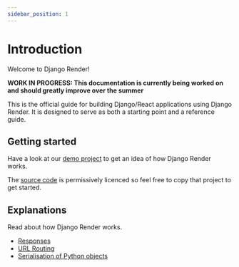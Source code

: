 ```yaml
---
sidebar_position: 1
---
```


# Introduction

Welcome to Django Render!

**WORK IN PROGRESS: This documentation is currently being worked on and should greatly improve over the summer**

This is the official guide for building Django/React applications using Django Render. It is designed to serve as both a starting point and a reference guide.

## Getting started

Have a look at our [demo project](https://demo.django-render.org/) to get an idea of how Django Render works.

The [source code](https://github.com/kaedroho/djangopress) is permissively licenced so feel free to copy that project to get started.

## Explanations

Read about how Django Render works.

 - [Responses](./explanations/responses)
 - [URL Routing](./explanations/routing)
 - [Serialisation of Python objects](./explanations/serialisation.md)

<!-- ## How to guides

 - **[Building modal workflows using overlays](./how-to/overlays)**
 - **[Adding global context](./how-to/global-context)**
 - **[Rendering forms](./how-to/forms)**
 - **[Integrating storybook](./how-to/storybook)**
 - **[Testing views](./how-to/testing)**

## Reference

 - **[Reference](./reference)** - The API reference -->
